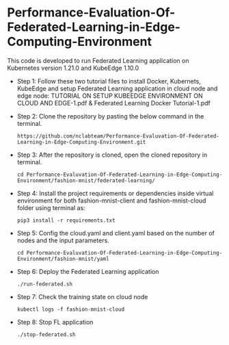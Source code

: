# Performance-Evaluation-Of-Federated-Learning-in-Edge-Computing-Environment

This code is developed to run Federated Learning application on Kubernetes version 1.21.0 and KubeEdge 1.10.0

* Step 1: Follow these two tutorial files to install Docker, Kubernets, KubeEdge and setup Federated Learning application in cloud node and edge node: TUTORIAL ON SETUP KUBEEDGE ENVIRONMENT ON CLOUD AND EDGE-1.pdf & Federated Learning Docker Tutorial-1.pdf

* Step 2: Clone the repository by pasting the below command in the terminal.
  ````
  https://github.com/nclabteam/Performance-Evaluvation-Of-Federated-Learning-in-Edge-Computing-Environment.git
  ````

* Step 3: After the repository is cloned, open the cloned repository in terminal.
  ````
  cd Performance-Evaluvation-Of-Federated-Learning-in-Edge-Computing-Environment/fashion-mnist/federated-learning/
  ````
* Step 4: Install the project requirements or dependencies inside virtual environment for both fashion-mnist-client and fashion-mnist-cloud folder using terminal as:
  ````
  pip3 install -r requirements.txt
  ````
* Step 5: Config the cloud.yaml and client.yaml based on the number of nodes and the input parameters.
  ```` 
  cd Performance-Evaluvation-Of-Federated-Learning-in-Edge-Computing-Environment/fashion-mnist/yaml
  ````
* Step 6: Deploy the Federated Learning application
  ````
  ./run-federated.sh
  ````
* Step 7: Check the training state on cloud node
  ````
  kubectl logs -f fashion-mnist-cloud
  ````
* Step 8: Stop FL application
  ````
  ./stop-federated.sh
  ````
